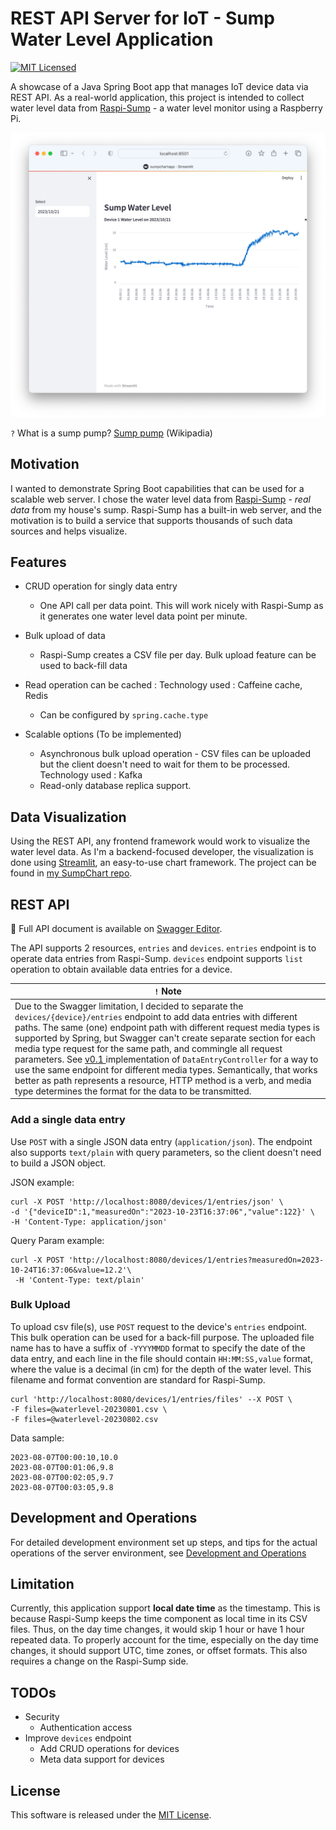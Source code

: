 # REST API Server for IoT - Sump Water Level Application

[![MIT Licensed](https://img.shields.io/badge/license-MIT-blue.svg)](https://github.com/ntamagawa/sumpdata/blob/main/LICENSE)

A showcase of a Java Spring Boot app that manages IoT device data via REST API. As a real-world application, this project is intended to collect water level data from [Raspi-Sump](https://www.linuxnorth.org/raspi-sump/) - a water level monitor using a Raspberry Pi.

![Web Frontend Sample](assets/WebFrontendSample.png)

`?` What is a sump pump? [Sump pump](https://en.wikipedia.org/wiki/Sump_pump) (Wikipadia)

## Motivation
I wanted to demonstrate Spring Boot capabilities that can be used for a scalable web server. I chose the water level data from [Raspi-Sump](https://www.linuxnorth.org/raspi-sump/) - _real data_ from my house's sump. Raspi-Sump has a built-in web server, and the motivation is to build a service that supports thousands of such data sources and helps visualize.

## Features
* CRUD operation for singly data entry
  * One API call per data point. This will work nicely with Raspi-Sump as it generates one water level data point per minute. 
* Bulk upload of data
  * Raspi-Sump creates a CSV file per day. Bulk upload feature can be used to back-fill data
* Read operation can be cached : Technology used : Caffeine cache, Redis
  * Can be configured by `spring.cache.type`

* Scalable options (To be implemented)
  * Asynchronous bulk upload operation - CSV files can be uploaded but the client doesn't need to wait for them to be processed. Technology used : Kafka
  * Read-only database replica support.

## Data Visualization
Using the REST API, any frontend framework would work to visualize the water level data. As I'm a backend-focused developer, the visualization is done using [Streamlit](https://streamlit.io), an easy-to-use chart framework. The project can be found in [my SumpChart repo](https://github.com/ntamagawa/sumpchart).

## REST API

:green_book: Full API document is available on [Swagger Editor](https://editor.swagger.io/?url=https://raw.githubusercontent.com/ntamagawa/sumpdata/main/src/api/sump_data_rest_api.yaml).

The API supports 2 resources, `entries` and `devices`. `entries` endpoint is to operate data entries from Raspi-Sump. `devices` endpoint supports `list` operation to obtain available data entries for a device.


| `!` Note                                                                                                                                                                                                                                                                                                                                                                                                                                                                                                                                                                                                                                                                                                                                                       |
|----------------------------------------------------------------------------------------------------------------------------------------------------------------------------------------------------------------------------------------------------------------------------------------------------------------------------------------------------------------------------------------------------------------------------------------------------------------------------------------------------------------------------------------------------------------------------------------------------------------------------------------------------------------------------------------------------------------------------------------------------------------|
| Due to the Swagger limitation, I decided to separate the `devices/{device}/entries` endpoint to add data entries with different paths. The same (one) endpoint path with different request media types is supported by Spring, but Swagger can't create separate section for each media type request for the same path, and commingle all request parameters. See [v0.1 ](https://github.com/ntamagawa/sumpdata/blob/v0.1.0/src/main/java/com/example/sumpdata/rest/DataEntryController.java) implementation of `DataEntryController` for a way to use the same endpoint for different media types. Semantically, that works better as path represents a resource, HTTP method is a verb, and media type determines the format for the data to be transmitted. |




### Add a single data entry
Use `POST` with a single JSON data entry (`application/json`). The endpoint also supports `text/plain` with query parameters, so the client doesn't need to build a JSON object.

JSON example: 
```shell
curl -X POST 'http://localhost:8080/devices/1/entries/json' \
-d '{"deviceID":1,"measuredOn":"2023-10-23T16:37:06","value":122}' \
-H 'Content-Type: application/json' 
```

Query Param example:
```shell
curl -X POST 'http://localhost:8080/devices/1/entries?measuredOn=2023-10-24T16:37:06&value=12.2'\
 -H 'Content-Type: text/plain'
```

### Bulk Upload
To upload csv file(s), use `POST` request to the device's `entries` endpoint. This bulk operation can be used for a back-fill purpose. The uploaded file name has to have a suffix of `-YYYYMMDD` format to specify the date of the data entry, and each line in the file should contain `HH:MM:SS,value` format, where the value is a decimal (in cm) for the depth of the water level. This filename and format convention are standard for Raspi-Sump.
```shell
curl 'http://localhost:8080/devices/1/entries/files' --X POST \
-F files=@waterlevel-20230801.csv \
-F files=@waterlevel-20230802.csv
```
Data sample:
```
2023-08-07T00:00:10,10.0
2023-08-07T00:01:06,9.8
2023-08-07T00:02:05,9.7
2023-08-07T00:03:05,9.8
```

## Development and Operations
For detailed development environment set up steps, and tips for the actual operations of the server environment, see [Development and Operations](DEVOPS.md) 

## Limitation
Currently, this application support **local date time** as the timestamp. This is because Raspi-Sump keeps the time component as local time in its CSV files. Thus, on the day time changes, it would skip 1 hour or have 1 hour repeated data. To properly account for the time, especially on the day time changes, it should support UTC, time zones, or offset formats. This also requires a change on the Raspi-Sump side.

## TODOs
* Security
  * Authentication access
* Improve `devices` endpoint
  * Add CRUD operations for devices
  * Meta data support for devices  

## License
This software is released under the [MIT License](https://github.com/ntamagawa/sumpdata/blob/main/LICENSE).